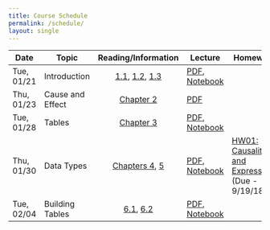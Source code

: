 ```yaml
---
title: Course Schedule
permalink: /schedule/
layout: single
---
```

| Date          | Topic                     	| Reading/Information             																																											| Lecture          | Homework	| Lab		|
| ------------- | ------------------------- 	| :-----------------------------------------------------------------------------------------------------------------------------------------------------------------------------------------------------------------------------------------------------------------------------------------------------------------------------------------------------------------------------------: | ---------------- | ---------- | ------------- |
| Tue, 01/21    | Introduction             	| [1.1](https://umass-data-science.github.io/190fwebsite/textbook/01/1/intro/), [1.2](https://umass-data-science.github.io/190fwebsite/textbook/01/2/why-data-science/), [1.3](https://umass-data-science.github.io/190fwebsite/textbook/01/3/plotting-the-classics/)   													  	| [PDF](https://umass-data-science.github.io/190fwebsite/lectures/Lecture01-Introduction.pdf), [Notebook](http://datahub.cs.umass.edu/hub/user-redirect/git-sync?repo=https://github.com/umass-data-science/materials-sp20&subPath=lec/lec01.ipynb)                     |            |		|
| Thu, 01/23    | Cause and Effect          	| [Chapter 2](https://umass-data-science.github.io/190fwebsite/textbook/02/causality-and-experiments/)                    																		    														| [PDF](https://umass-data-science.github.io/190fwebsite/lectures/Lecture02-CauseandEffect.pdf)                 																			|            |		|
| Tue, 01/28    | Tables         	    	| [Chapter 3](https://umass-data-science.github.io/190fwebsite/textbook/03/programming-in-python/)                   	 																	    															| [PDF](https://umass-data-science.github.io/190fwebsite/lectures/Lecture03-Tables.pdf), [Notebook](http://datahub.cs.umass.edu/hub/user-redirect/git-sync?repo=https://github.com/umass-data-science/materials-sp20&subPath=lec/lec03.ipynb)                 		|            |		|
| Thu, 01/30    | Data Types         	    	| [Chapters 4](https://umass-data-science.github.io/190fwebsite/textbook/04/data-types/), [5](https://umass-data-science.github.io/190fwebsite/textbook/05/sequences/)                    										    														| [PDF](https://umass-data-science.github.io/190fwebsite/lectures/Lecture04-Expressions.pdf), [Notebook](http://datahub.cs.umass.edu/hub/user-redirect/git-sync?repo=https://github.com/umass-data-science/materials-sp20&subPath=lec/lec04.ipynb)                	|[HW01: Causality and Expressions](http://datahub.cs.umass.edu/hub/user-redirect/git-sync?repo=https://github.com/umass-data-science/materials-sp20&subPath=hw/hw01/hw01.ipynb)<br/>(Due - 9/19/18) 						| [LAB01: Expressions](http://datahub.cs.umass.edu/hub/user-redirect/git-sync?repo=https://github.com/umass-data-science/materials-sp20&subPath=lab/lab01/lab01.ipynb)           			|
| Tue, 02/04    | Building Tables           	| [6.1](https://umass-data-science.github.io/190fwebsite/textbook/06/1/sorting-rows/), [6.2](https://umass-data-science.github.io/190fwebsite/textbook/06/2/selecting-rows/)                    									    														| [PDF](https://umass-data-science.github.io/190fwebsite/lectures/Lecture05-BuildingTables.pdf), [Notebook](http://datahub.cs.umass.edu/hub/user-redirect/git-sync?repo=https://github.com/umass-data-science/materials-sp20&subPath=lec/lec05.ipynb)                   |            |		|

<!---
| Mon, 09/17    | Census         	    	| [6.3](https://umass-data-science.github.io/190fwebsite/textbook/06/3/example-trends-in-the-population-of-the-united-states/), [6.4](https://umass-data-science.github.io/190fwebsite/textbook/06/4/example-gender-ratio-in-the-us-population/)                        														| [PDF](https://umass-data-science.github.io/190fwebsite/lectures/Lecture-06-Census.pdf), [Notebook](http://datahub.cs.umass.edu/hub/user-redirect/git-sync?repo=https://github.com/umass-data-science/materials-sp20&subPath=lec/lec06.ipynb)                 		|            |		|
| Wed, 09/19    | Charts                    	| [7](https://umass-data-science.github.io/190fwebsite/textbook/07/visualization/), [7.1](https://umass-data-science.github.io/190fwebsite/textbook/07/1/visualizing-categorical-distributions/)                    						    															| [PDF](https://umass-data-science.github.io/190fwebsite/lectures/Lecture07-Charts.pdf), [Notebook](http://datahub.cs.umass.edu/hub/user-redirect/git-sync?repo=https://github.com/umass-data-science/materials-sp20&subPath=lec/lec07.ipynb)		   		|[HW02: Arrays and Tables](http://datahub.cs.umass.edu/hub/user-redirect/git-sync?repo=https://github.com/umass-data-science/materials-sp20&subPath=hw/hw02/hw02.ipynb)<br/>(Due - 9/26/18) 							| [LAB02: Data Types](http://datahub.cs.umass.edu/hub/user-redirect/git-sync?repo=https://github.com/umass-data-science/materials-sp20&subPath=lab/lab02/lab02.ipynb)            			|
| Fri, 09/21    | Histograms         	    	| [7.2](https://umass-data-science.github.io/190fwebsite/textbook/07/2/visualizing-numerical-distributions/), [7.3](https://umass-data-science.github.io/190fwebsite/textbook/07/3/overlaid-graphs/)                    						    														| [PDF](https://umass-data-science.github.io/190fwebsite/lectures/Lecture-08-Histograms.pdf), [Notebook](http://datahub.cs.umass.edu/hub/user-redirect/git-sync?repo=https://github.com/umass-data-science/materials-sp20&subPath=lec/lec08.ipynb)		        |            | 		|
| Mon, 09/24    | Functions      	    	| [8](https://umass-data-science.github.io/190fwebsite/textbook/08/functions-and-tables/), [8.1](https://umass-data-science.github.io/190fwebsite/textbook/08/1/applying-a-function-to-a-column/)                    																					| [PDF](https://umass-data-science.github.io/190fwebsite/lectures/Lecture-09-Functions.pdf), [Notebook](http://datahub.cs.umass.edu/hub/user-redirect/git-sync?repo=https://github.com/umass-data-science/materials-sp20&subPath=lec/lec09.ipynb)		   	|            |		|
| Wed, 09/26    | Booleans and Conditioning 	| [9](https://umass-data-science.github.io/190fwebsite/textbook/09/randomness/), [9.1](https://umass-data-science.github.io/190fwebsite/textbook/09/1/conditional-statements/)  																				                   			| [PDF](https://umass-data-science.github.io/190fwebsite/lectures/Lecture10-booleans.pdf), [Notebook](http://datahub.cs.umass.edu/hub/user-redirect/git-sync?repo=https://github.com/umass-data-science/materials-sp20&subPath=lec/lec10.ipynb)                		|[HW03: Table Manipulation and Visualization](http://datahub.cs.umass.edu/hub/user-redirect/git-sync?repo=https://github.com/umass-data-science/materials-sp20&subPath=hw/hw03/hw03.ipynb)<br/>(Due - 10/3/18) 					| [LAB03: Tables](http://datahub.cs.umass.edu/hub/user-redirect/git-sync?repo=https://github.com/umass-data-science/materials-sp20&subPath=lab/lab03/lab03.ipynb)            	 			|
| Fri, 09/28    | Iteration and Random Selection| [9.2](https://umass-data-science.github.io/190fwebsite/textbook/09/2/iteration/), [9.3](https://umass-data-science.github.io/190fwebsite/textbook/09/3/simulation/)			                    																						| [PDF](https://umass-data-science.github.io/190fwebsite/lectures/Lecture11-Iteration.pdf), [Notebook](http://datahub.cs.umass.edu/hub/user-redirect/git-sync?repo=https://github.com/umass-data-science/materials-sp20&subPath=lec/lec11.ipynb)			|            |		|
| Mon, 10/01    | Chance         	    	| [9.4](https://umass-data-science.github.io/190fwebsite/textbook/09/4/monty-hall-problem/), [9.5](https://umass-data-science.github.io/190fwebsite/textbook/09/5/finding-probabilities/)																								| [PDF](https://umass-data-science.github.io/190fwebsite/lectures/Lecture12-Chance.pdf), [Notebook](http://datahub.cs.umass.edu/hub/user-redirect/git-sync?repo=https://github.com/umass-data-science/materials-sp20&subPath=lec/lec12.ipynb)			        |            |		|
| Wed, 10/03    | Sampling        	    	| [10.1](https://umass-data-science.github.io/190fwebsite/textbook/10/1/empirical-distributions/), [10.2](https://umass-data-science.github.io/190fwebsite/textbook/10/2/sampling-from-a-population/)																							| [PDF](https://umass-data-science.github.io/190fwebsite/lectures/Lecture13-Sampling.pdf), [Notebook](http://datahub.cs.umass.edu/hub/user-redirect/git-sync?repo=https://github.com/umass-data-science/materials-sp20&subPath=lec/lec13.ipynb)                 	|[HW04: Functions, Histograms and Groups](http://datahub.cs.umass.edu/hub/user-redirect/git-sync?repo=https://github.com/umass-data-science/materials-sp20&subPath=hw/hw04/hw04.ipynb)<br/>(Due - 10/10/18) 					| [LAB04: Functions and Visualizations](http://datahub.cs.umass.edu/hub/user-redirect/git-sync?repo=https://github.com/umass-data-science/materials-sp20&subPath=lab/lab04/lab04.ipynb)            	| 
| Fri, 10/05    | Statistics		   	| [10.3](https://umass-data-science.github.io/190fwebsite/textbook/10/3/empirical-distribution-of-a-statistic/)                    																															| [PDF](https://umass-data-science.github.io/190fwebsite/lectures/Lecture-14-Statistics.pdf), [Notebook](http://datahub.cs.umass.edu/hub/user-redirect/git-sync?repo=https://github.com/umass-data-science/materials-sp20&subPath=lec/lec14.ipynb)   	                |            |		|
| Tue, 10/09    | Comparing Distributions   	| [11.1](https://umass-data-science.github.io/190fwebsite/textbook/11/1/assessing-models/), [11.2](https://umass-data-science.github.io/190fwebsite/textbook/11/2/multiple-categories/)                    																						| [PDF](https://umass-data-science.github.io/190fwebsite/lectures/Lecture-15Comparing-Distributions.pdf), [Notebook](http://datahub.cs.umass.edu/hub/user-redirect/git-sync?repo=https://github.com/umass-data-science/materials-sp20&subPath=lec/lec15.ipynb)          |            |		|
| Wed, 10/10    | Decisions and Uncertainty 	| [11.3](https://umass-data-science.github.io/190fwebsite/textbook/11/3/decisions-and-uncertainty/)                    																																	| [PDF](https://umass-data-science.github.io/190fwebsite/lectures/Lecture-16DecisionsandUncertainty.pdf), [Notebook](http://datahub.cs.umass.edu/hub/user-redirect/git-sync?repo=https://github.com/umass-data-science/materials-sp20&subPath=lec/lec16.ipynb)          |[HW05: Probability, Simulation, Estimation, and Assessing Models](http://datahub.cs.umass.edu/hub/user-redirect/git-sync?repo=https://github.com/umass-data-science/materials-sp20&subPath=hw/hw05/hw05.ipynb)<br/>(Due - 10/17/18) 		| [LAB05: Simulations](http://datahub.cs.umass.edu/hub/user-redirect/git-sync?repo=https://github.com/umass-data-science/materials-sp20&subPath=lab/lab05/lab05.ipynb)            			|
| Fri, 10/12    | A/B Testing          	    	| [12.1](https://umass-data-science.github.io/190fwebsite/textbook/12/1/ab-testing/), [12.2](https://umass-data-science.github.io/190fwebsite/textbook/12/2/deflategate/)                    																								| [PDF](https://umass-data-science.github.io/190fwebsite/lectures/Lecture-17ABTesting.pdf), [Notebook](http://datahub.cs.umass.edu/hub/user-redirect/git-sync?repo=https://github.com/umass-data-science/materials-sp20&subPath=lec/lec17.ipynb)          		|            |		|
| Mon, 10/15    | Causality         	    	| [12.3](https://umass-data-science.github.io/190fwebsite/textbook/12/3/causality/)                    																																			| [PDF](https://umass-data-science.github.io/190fwebsite/lectures/Lecture-18Causality.pdf), [Notebook](http://datahub.cs.umass.edu/hub/user-redirect/git-sync?repo=https://github.com/umass-data-science/materials-sp20&subPath=lec/lec18.ipynb)          		|            |		|
| Wed, 10/17    | Confidence Intervals      	| [13](https://umass-data-science.github.io/190fwebsite/textbook/13/estimation/), [13.1](https://umass-data-science.github.io/190fwebsite/textbook/13/1/percentiles/), [13.2](https://umass-data-science.github.io/190fwebsite/textbook/13/2/bootstrap/)                    														| [PDF](https://umass-data-science.github.io/190fwebsite/lectures/Lecture-19ConfidenceIntervals.pdf), [Notebook](http://datahub.cs.umass.edu/hub/user-redirect/git-sync?repo=https://github.com/umass-data-science/materials-sp20&subPath=lec/lec19.ipynb)          	|            																													| [LAB06: Examining the Therapeutic Touch](http://datahub.cs.umass.edu/hub/user-redirect/git-sync?repo=https://github.com/umass-data-science/materials-sp20&subPath=lab/lab06/lab06.ipynb)		|
| Fri, 10/19    | Interpreting Confidence   	| [13.3](https://umass-data-science.github.io/190fwebsite/textbook/13/3/confidence-intervals/), [13.4](https://umass-data-science.github.io/190fwebsite/textbook/13/4/using-confidence-intervals/)                    																					| [PDF](https://umass-data-science.github.io/190fwebsite/lectures/Lecture-20InterpretingConfidence.pdf), [Notebook](http://datahub.cs.umass.edu/hub/user-redirect/git-sync?repo=https://github.com/umass-data-science/materials-sp20&subPath=lec/lec20.ipynb)           |            |		|
| Mon, 10/22    | Examples/Midterm Review      	|                     																																													| [PDF](https://umass-data-science.github.io/190fwebsite/lectures/Lecture21-22-Exam-Review.pdf)                 																			|            |		|
| Wed, 10/24    | Examples/Midterm Review   	| 																																															|                  																															|            |		|
| Thu, 10/25    | Midterm	              	| Integrative Learning Center (ILC)<br/> (**7:00 - 9:00 PM**)                  																																						|                  																															|            | No Lab	|
| Fri, 10/26    | No Class     			|                     																																													|                  																															|[HW06: Testing Hypothesis](http://datahub.cs.umass.edu/hub/user-redirect/git-sync?repo=https://github.com/umass-data-science/materials-sp20&subPath=hw/hw06/hw06.ipynb)<br/>(Due - 11/02/18) 		            				| No Lab	|
| Mon, 10/29    | Center and Spread        	| [14](https://umass-data-science.github.io/190fwebsite/textbook/14/why-the-mean-matters/), [14.1](https://umass-data-science.github.io/190fwebsite/textbook/14/1/properties-of-the-mean/), [14.2](https://umass-data-science.github.io/190fwebsite/textbook/14/2/variability/)                    											| [PDF](https://umass-data-science.github.io/190fwebsite/lectures/Lecture-24--Center-and-Spread.pdf), [Notebook](http://datahub.cs.umass.edu/hub/user-redirect/git-sync?repo=https://github.com/umass-data-science/materials-sp20&subPath=lec/lec24.ipynb)              |            |		|
| Wed, 10/31    | The Normal Curve	   	| [14.3](https://umass-data-science.github.io/190fwebsite/textbook/14/3/sd-and-the-normal-curve/), [14.4](https://umass-data-science.github.io/190fwebsite/textbook/14/4/central-limit-theorem/)                    																					| [PDF](https://umass-data-science.github.io/190fwebsite/lectures/Lecture-25-The-Normal-Curve.pdf), [Notebook](http://datahub.cs.umass.edu/hub/user-redirect/git-sync?repo=https://github.com/umass-data-science/materials-sp20&subPath=lec/lec25.ipynb)                |            |	[LAB07: Resampling and Bootstrap](http://datahub.cs.umass.edu/hub/user-redirect/git-sync?repo=https://github.com/umass-data-science/materials-sp20&subPath=lab/lab07/lab07.ipynb)						|
| Fri, 11/02    | Designing Experiments     	| [14.5](https://umass-data-science.github.io/190fwebsite/textbook/14/5/variability-of-the-sample-mean/), [14.6](https://umass-data-science.github.io/190fwebsite/textbook/14/6/choosing-a-sample-size/)                    																				| [PDF](https://umass-data-science.github.io/190fwebsite/lectures/Lecture-26-Designing-Experiments.pdf), [Notebook](http://datahub.cs.umass.edu/hub/user-redirect/git-sync?repo=https://github.com/umass-data-science/materials-sp20&subPath=lec/lec26.ipynb)           |            |		|
| Mon, 11/05    | Correlation         	    	| [15](https://umass-data-science.github.io/190fwebsite/textbook/15/prediction/), [15.1](https://umass-data-science.github.io/190fwebsite/textbook/15/1/correlation/)                   																					 			| [PDF](https://umass-data-science.github.io/190fwebsite/lectures/Lecture-27-Correlation.pdf), [Notebook](http://datahub.cs.umass.edu/hub/user-redirect/git-sync?repo=https://github.com/umass-data-science/materials-sp20&subPath=lec/lec27.ipynb)                  	|[HW07: Confidence Intervals](http://datahub.cs.umass.edu/hub/user-redirect/git-sync?repo=https://github.com/umass-data-science/materials-sp20&subPath=hw/hw07/hw07.ipynb)<br/>(Due - 11/12/18)         					|		|
| Wed, 11/07    | Linear Regression        	| [15.2](https://umass-data-science.github.io/190fwebsite/textbook/15/2/regression-line/)                   																										 								| [PDF](https://umass-data-science.github.io/190fwebsite/lectures/Lecture-28-Linear-Regression.pdf), [Notebook](http://datahub.cs.umass.edu/hub/user-redirect/git-sync?repo=https://github.com/umass-data-science/materials-sp20&subPath=lec/lec28.ipynb)               |            |	[LAB08: Correlation, Variance of Sample Means](http://datahub.cs.umass.edu/hub/user-redirect/git-sync?repo=https://github.com/umass-data-science/materials-sp20&subPath=lab/lab08/lab08.ipynb)					|
| Fri, 11/09    | Least Squares            	| [15.3](https://umass-data-science.github.io/190fwebsite/textbook/15/3/method-of-least-squares/), [15.4](https://umass-data-science.github.io/190fwebsite/textbook/15/4/least-squares-regression/)           																		        			| [PDF](https://umass-data-science.github.io/190fwebsite/lectures/Lecture-29-Least-Squares.pdf), [Notebook](http://datahub.cs.umass.edu/hub/user-redirect/git-sync?repo=https://github.com/umass-data-science/materials-sp20&subPath=lec/lec29.ipynb)                 	|            |		|
| Mon, 11/12    |				|																																															| 																																	|[HW08: Central Limit Theorem](http://datahub.cs.umass.edu/hub/user-redirect/git-sync?repo=https://github.com/umass-data-science/materials-sp20&subPath=hw/hw08/hw08.ipynb)<br/>(Due - 11/19/18)   	        				|		|
| Wed, 11/14    | Residuals         	    	| [15.5](https://umass-data-science.github.io/190fwebsite/textbook/15/5/visual-diagnostics/), [15.6](https://umass-data-science.github.io/190fwebsite/textbook/15/6/numerical-diagnostics/)                																					        | [PDF](https://umass-data-science.github.io/190fwebsite/lectures/Lecture-30-Residuals.pdf), [Notebook](http://datahub.cs.umass.edu/hub/user-redirect/git-sync?repo=https://github.com/umass-data-science/materials-sp20&subPath=lec/lec30.ipynb)                       |            |		|
| Fri, 11/16    | Regression Inference      	| [Chapter 16](https://umass-data-science.github.io/190fwebsite/textbook/16/inference-for-regression/)                 																										   							| [PDF](https://umass-data-science.github.io/190fwebsite/lectures/Lecture-31-Regression-Inference.pdf), [Notebook](http://datahub.cs.umass.edu/hub/user-redirect/git-sync?repo=https://github.com/umass-data-science/materials-sp20&subPath=lec/lec31.ipynb)            |            |		|
| Mon, 11/26    | Regression Inference (Cont.) 	| [Chapter 16](https://umass-data-science.github.io/190fwebsite/textbook/16/inference-for-regression/)                 																										   							| [PDF](https://umass-data-science.github.io/190fwebsite/lectures/Lecture-31-Regression-Inference.pdf), [Notebook](http://datahub.cs.umass.edu/hub/user-redirect/git-sync?repo=https://github.com/umass-data-science/materials-sp20&subPath=lec/lec31.ipynb)            |            |		|
| Wed, 11/28    | Classification            	| [17](https://umass-data-science.github.io/190fwebsite/textbook/17/classification/), [17.1](https://umass-data-science.github.io/190fwebsite/textbook/17/1/nearest-neighbors/), [17.2](https://umass-data-science.github.io/190fwebsite/textbook/17/2/training-and-testing/), [17.3](https://umass-data-science.github.io/190fwebsite/textbook/17/3/rows-of-tables/)                   | [PDF](https://umass-data-science.github.io/190fwebsite/lectures/Lecture-32-Classification.pdf), [Notebook](http://datahub.cs.umass.edu/hub/user-redirect/git-sync?repo=https://github.com/umass-data-science/materials-sp20&subPath=lec/lec32.ipynb)                  |[HW09: Linear Regression](http://datahub.cs.umass.edu/hub/user-redirect/git-sync?repo=https://github.com/umass-data-science/materials-sp20&subPath=hw/hw09/hw09.ipynb)<br/>(Due - 12/05/18)            					| [LAB09: The Age of the Universe](http://datahub.cs.umass.edu/hub/user-redirect/git-sync?repo=https://github.com/umass-data-science/materials-sp20&subPath=lab/lab09/lab09.ipynb)			|
| Fri, 11/30    | Classifiers          	    	| [17.4](https://umass-data-science.github.io/190fwebsite/textbook/17/4/implementing-the-classifier/)                   																														 		| [PDF](https://umass-data-science.github.io/190fwebsite/lectures/Lecture-33-Classifiers.pdf), [Notebook](http://datahub.cs.umass.edu/hub/user-redirect/git-sync?repo=https://github.com/umass-data-science/materials-sp20&subPath=lec/lec33.ipynb)          	   	|	     |		|
| Mon, 12/03    | Decisions          	    	| [Chapter 18](https://umass-data-science.github.io/190fwebsite/textbook/18/updating-predictions/)                    																																	| [PDF](https://umass-data-science.github.io/190fwebsite/lectures/Lecture-34-Decisions.pdf), [Notebook](http://datahub.cs.umass.edu/hub/user-redirect/git-sync?repo=https://github.com/umass-data-science/materials-sp20&subPath=lec/lec34.ipynb)              		|            | 	        |
| Wed, 12/05    | Decisions (Cont.)        	| [Chapter 18](https://umass-data-science.github.io/190fwebsite/textbook/18/updating-predictions/)                    																																	| [PDF](https://umass-data-science.github.io/190fwebsite/lectures/Lecture-36-Decisions.pdf), [Notebook](http://datahub.cs.umass.edu/hub/user-redirect/git-sync?repo=https://github.com/umass-data-science/materials-sp20&subPath=lec/lec36.ipynb)              		|[HW10: Regression Inference](http://datahub.cs.umass.edu/hub/user-redirect/git-sync?repo=https://github.com/umass-data-science/materials-sp20&subPath=hw/hw10/hw10.ipynb)<br/>(Due - 12/12/18)            					| [LAB10: Conditional Probability](http://datahub.cs.umass.edu/hub/user-redirect/git-sync?repo=https://github.com/umass-data-science/materials-sp20&subPath=lab/lab10/lab10.ipynb)			|
| Mon, 12/10    | Case Study: Education    	|                     																																													| [PDF](https://umass-data-science.github.io/190fwebsite/lectures/Lecture-36-Case-Study-Education.pdf), [Notebook](http://datahub.cs.umass.edu/hub/user-redirect/git-sync?repo=https://github.com/umass-data-science/materials-sp20&subPath=lec/lec36.ipynb)   		|            |	        |
| Wed, 12/12    | Conclusion          	    	|                     																																													|                  |            |		|
| Mon, 12/17	| Final Exam			| Marcus Hall Room 131 <br/> (**3:30 - 5:30 PM**)	|	|	|	| --->
